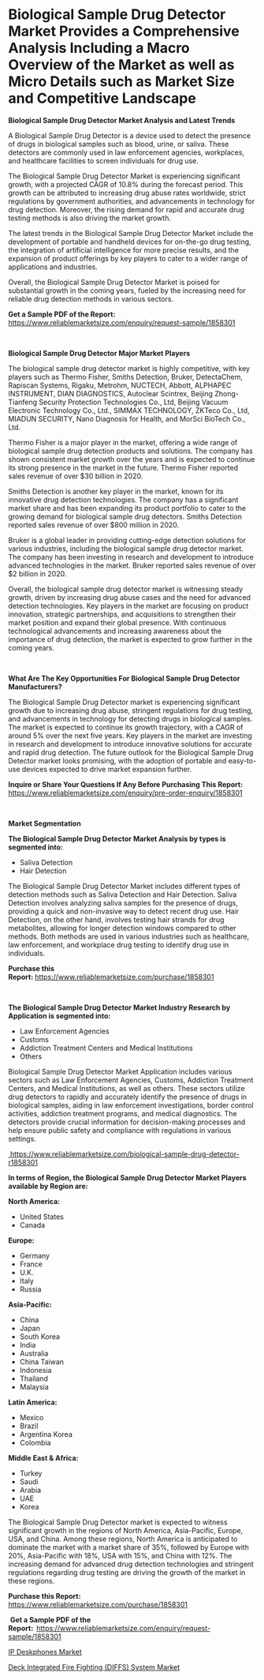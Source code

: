 <p><h1>Biological Sample Drug Detector Market Provides a Comprehensive Analysis Including a Macro Overview of the Market as well as Micro Details such as Market Size and Competitive Landscape</h1></p><p><strong>Biological Sample Drug Detector Market Analysis and Latest Trends</strong></p>
<p><p>A Biological Sample Drug Detector is a device used to detect the presence of drugs in biological samples such as blood, urine, or saliva. These detectors are commonly used in law enforcement agencies, workplaces, and healthcare facilities to screen individuals for drug use.</p><p>The Biological Sample Drug Detector Market is experiencing significant growth, with a projected CAGR of 10.8% during the forecast period. This growth can be attributed to increasing drug abuse rates worldwide, strict regulations by government authorities, and advancements in technology for drug detection. Moreover, the rising demand for rapid and accurate drug testing methods is also driving the market growth.</p><p>The latest trends in the Biological Sample Drug Detector Market include the development of portable and handheld devices for on-the-go drug testing, the integration of artificial intelligence for more precise results, and the expansion of product offerings by key players to cater to a wider range of applications and industries.</p><p>Overall, the Biological Sample Drug Detector Market is poised for substantial growth in the coming years, fueled by the increasing need for reliable drug detection methods in various sectors.</p></p>
<p><strong>Get a Sample PDF of the Report:&nbsp;</strong> <a href="https://www.reliablemarketsize.com/enquiry/request-sample/1858301">https://www.reliablemarketsize.com/enquiry/request-sample/1858301</a></p>
<p>&nbsp;</p>
<p><strong>Biological Sample Drug Detector Major Market Players</strong></p>
<p><p>The biological sample drug detector market is highly competitive, with key players such as Thermo Fisher, Smiths Detection, Bruker, DetectaChem, Rapiscan Systems, Rigaku, Metrohm, NUCTECH, Abbott, ALPHAPEC INSTRUMENT, DIAN DIAGNOSTICS, Autoclear Scintrex, Beijing Zhong-Tianfeng Security Protection Technologies Co., Ltd, Beijing Vacuum Electronic Technology Co., Ltd., SIMMAX TECHNOLOGY, ZKTeco Co., Ltd, MIADUN SECURITY, Nano Diagnosis for Health, and MorSci BioTech Co., Ltd.</p><p>Thermo Fisher is a major player in the market, offering a wide range of biological sample drug detection products and solutions. The company has shown consistent market growth over the years and is expected to continue its strong presence in the market in the future. Thermo Fisher reported sales revenue of over $30 billion in 2020.</p><p>Smiths Detection is another key player in the market, known for its innovative drug detection technologies. The company has a significant market share and has been expanding its product portfolio to cater to the growing demand for biological sample drug detectors. Smiths Detection reported sales revenue of over $800 million in 2020.</p><p>Bruker is a global leader in providing cutting-edge detection solutions for various industries, including the biological sample drug detector market. The company has been investing in research and development to introduce advanced technologies in the market. Bruker reported sales revenue of over $2 billion in 2020.</p><p>Overall, the biological sample drug detector market is witnessing steady growth, driven by increasing drug abuse cases and the need for advanced detection technologies. Key players in the market are focusing on product innovation, strategic partnerships, and acquisitions to strengthen their market position and expand their global presence. With continuous technological advancements and increasing awareness about the importance of drug detection, the market is expected to grow further in the coming years.</p></p>
<p>&nbsp;</p>
<p><strong>What Are The Key Opportunities For Biological Sample Drug Detector Manufacturers?</strong></p>
<p><p>The Biological Sample Drug Detector market is experiencing significant growth due to increasing drug abuse, stringent regulations for drug testing, and advancements in technology for detecting drugs in biological samples. The market is expected to continue its growth trajectory, with a CAGR of around 5% over the next five years. Key players in the market are investing in research and development to introduce innovative solutions for accurate and rapid drug detection. The future outlook for the Biological Sample Drug Detector market looks promising, with the adoption of portable and easy-to-use devices expected to drive market expansion further.</p></p>
<p><strong>Inquire or Share Your Questions If Any Before Purchasing This Report:</strong> <a href="https://www.reliablemarketsize.com/enquiry/pre-order-enquiry/1858301">https://www.reliablemarketsize.com/enquiry/pre-order-enquiry/1858301</a></p>
<p>&nbsp;</p>
<p><strong>Market Segmentation</strong></p>
<p><strong>The Biological Sample Drug Detector Market Analysis by types is segmented into:</strong></p>
<p><ul><li>Saliva Detection</li><li>Hair Detection</li></ul></p>
<p><p>The Biological Sample Drug Detector Market includes different types of detection methods such as Saliva Detection and Hair Detection. Saliva Detection involves analyzing saliva samples for the presence of drugs, providing a quick and non-invasive way to detect recent drug use. Hair Detection, on the other hand, involves testing hair strands for drug metabolites, allowing for longer detection windows compared to other methods. Both methods are used in various industries such as healthcare, law enforcement, and workplace drug testing to identify drug use in individuals.</p></p>
<p><strong>Purchase this Report:&nbsp;</strong><a href="https://www.reliablemarketsize.com/purchase/1858301">https://www.reliablemarketsize.com/purchase/1858301</a></p>
<p>&nbsp;</p>
<p><strong>The Biological Sample Drug Detector Market Industry Research by Application is segmented into:</strong></p>
<p><ul><li>Law Enforcement Agencies</li><li>Customs</li><li>Addiction Treatment Centers and Medical Institutions</li><li>Others</li></ul></p>
<p><p>Biological Sample Drug Detector Market Application includes various sectors such as Law Enforcement Agencies, Customs, Addiction Treatment Centers, and Medical Institutions, as well as others. These sectors utilize drug detectors to rapidly and accurately identify the presence of drugs in biological samples, aiding in law enforcement investigations, border control activities, addiction treatment programs, and medical diagnostics. The detectors provide crucial information for decision-making processes and help ensure public safety and compliance with regulations in various settings.</p></p>
<p><a href="https://www.reliablemarketsize.com/biological-sample-drug-detector-r1858301">&nbsp;https://www.reliablemarketsize.com/biological-sample-drug-detector-r1858301</a></p>
<p><strong>In terms of Region, the Biological Sample Drug Detector Market Players available by Region are:</strong></p>
<p>
    <p> <strong> North America: </strong>
        <ul>
            <li>United States</li>
            <li>Canada</li>
        </ul>
        </p> 
    <p> <strong> Europe: </strong>
        <ul>
            <li>Germany</li>
            <li>France</li>
            <li>U.K.</li>
            <li>Italy</li>
            <li>Russia</li>
        </ul>
        </p> 
    <p> <strong> Asia-Pacific: </strong>
        <ul>
            <li>China</li>
            <li>Japan</li>
            <li>South Korea</li>
            <li>India</li>
            <li>Australia</li>
            <li>China Taiwan</li>
            <li>Indonesia</li>
            <li>Thailand</li>
            <li>Malaysia</li>
        </ul>
        </p> 
    <p> <strong> Latin America: </strong>
        <ul>
            <li>Mexico</li>
            <li>Brazil</li>
            <li>Argentina Korea</li>
            <li>Colombia</li>
        </ul>
        </p> 
    <p> <strong> Middle East & Africa: </strong>
        <ul>
            <li>Turkey</li>
            <li>Saudi</li>
            <li>Arabia</li>
            <li>UAE</li>
            <li>Korea</li>
        </ul>
    </p>
    </p>
<p><p>The Biological Sample Drug Detector market is expected to witness significant growth in the regions of North America, Asia-Pacific, Europe, USA, and China. Among these regions, North America is anticipated to dominate the market with a market share of 35%, followed by Europe with 20%, Asia-Pacific with 18%, USA with 15%, and China with 12%. The increasing demand for advanced drug detection technologies and stringent regulations regarding drug testing are driving the growth of the market in these regions.</p></p>
<p><strong>Purchase this Report: </strong><a href="https://www.reliablemarketsize.com/purchase/1858301">https://www.reliablemarketsize.com/purchase/1858301</a></p>
<p>&nbsp;<strong>Get a Sample PDF of the Report:&nbsp;&nbsp;</strong><a href="https://www.reliablemarketsize.com/enquiry/request-sample/1858301">https://www.reliablemarketsize.com/enquiry/request-sample/1858301</a></p>
<p><strong></strong></p>
<p><p><a href="https://medium.com/@fosterfahey1016/ip-deskphones-market-a-global-and-regional-analysis-2024-2031-cbe18acccfaa">IP Deskphones Market</a></p><p><a href="https://github.com/mdhefjumiah/Market-Research-Report-List-1/blob/main/deck-integrated-fire-fighting-diffs-system-market.md">Deck Integrated Fire Fighting (DIFFS) System Market</a></p></p>